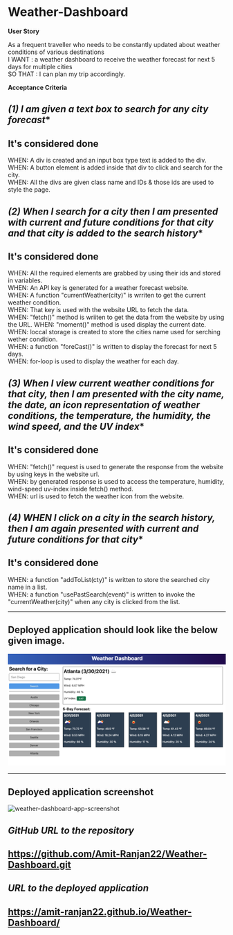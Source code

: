 # Weather-Dashboard

**User Story**

As a frequent traveller who needs to be constantly updated about weather conditions of various destinations<br>
I WANT  :  a weather dashboard to receive the weather forecast for next 5 days for multiple 
           cities<br>
SO THAT :  I can plan my trip accordingly.

**Acceptance Criteria**

**(1)* I am given a text box to search for any city forecast**
------
It's considered done<br>
------
WHEN: A div is created and an input box type text is added to the div.<br>
WHEN: A button element is added inside that div to click and search for the city.<br>
WHEN: All the divs are given class name and IDs & those ids are used to style the page.

**(2)* When I search for a city then I am presented with current and future conditions for that city and that city is added to the search history**
------
It's considered done<br>
------
WHEN: All the required elements are grabbed by using their ids and stored in variables.<br>
WHEN: An API key is generated for a weather forecast website.<br>
WHEN: A function "currentWeather(city)" is wrriten to get the current weather condition.<br>
WHEN: That key is used with the website URL to fetch the data.<br> 
WHEN: "fetch()" method is wriiten to get the data from the website by using the URL.
WHEN: "moment()" method is used display the current date.<br>
WHEN: loccal storage is created to store the cities name used for serching wether condition.<br>
WHEN: a function "foreCast()" is written to display the forecast for next 5 days.<br>
WHEN: for-loop is used to display the weather for each day.

**(3)* When I view current weather conditions for that city, then I am presented with the city name, the date, an icon representation of weather conditions, the temperature, the humidity, the wind speed, and the UV index**
------
It's considered done<br>
------
WHEN: "fetch()" request is used to generate the response from the website by using keys in the 
      website url.<br>
WHEN: by generated response is used to access the temperature, humidity, wind-speed uv-index 
      inside fetch() method.<br>
WHEN: url is used to fetch the weather icon from the website.<br>

**(4)* WHEN I click on a city in the search history, then I am again presented with current and future conditions for that city**
------
It's considered done<br>
------
WHEN: a function "addToList(cty)" is written to store the searched city name in a list.<br>
WHEN: a function "usePastSearch(event)" is written to invoke the "currentWeather(city)" when 
      any city is clicked from the list.

------
Deployed application should look like the below given image.<br>
------
<img src = "Assets/06-server-side-apis-homework-demo.png" alt= "Demo-app-image">

------
Deployed application screenshot<br>
------
<img src = "" alt= "weather-dashboard-app-screenshot">

*GitHub URL to the repository*
------
https://github.com/Amit-Ranjan22/Weather-Dashboard.git
------

*URL to the deployed application*
------
https://amit-ranjan22.github.io/Weather-Dashboard/
------